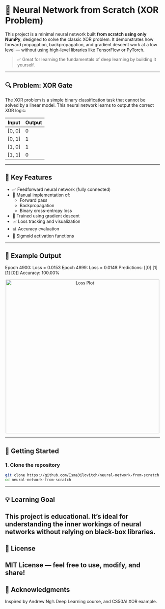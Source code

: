# 🧠 Neural Network from Scratch (XOR Problem)

This project is a minimal neural network built **from scratch using only NumPy**, designed to solve the classic XOR problem. It demonstrates how forward propagation, backpropagation, and gradient descent work at a low level — without using high-level libraries like TensorFlow or PyTorch.

> ✅ Great for learning the fundamentals of deep learning by building it yourself.

---

## 🔍 Problem: XOR Gate

The XOR problem is a simple binary classification task that cannot be solved by a linear model. This neural network learns to output the correct XOR logic:

| Input | Output |
|-------|--------|
| [0, 0] |   0    |
| [0, 1] |   1    |
| [1, 0] |   1    |
| [1, 1] |   0    |

---

## 📌 Key Features

- ✅ Feedforward neural network (fully connected)
- 🧮 Manual implementation of:
  - Forward pass
  - Backpropagation
  - Binary cross-entropy loss
- 🔁 Trained using gradient descent
- 📈 Loss tracking and visualization
- 📊 Accuracy evaluation
- 🧠 Sigmoid activation functions

---

## 🧪 Example Output

Epoch 4900: Loss = 0.0153
Epoch 4999: Loss = 0.0148
Predictions:
[[0]
[1]
[1]
[0]]
Accuracy: 100.00%

<p align="center">
  <img src="https://raw.githubusercontent.com/Isma3ilovitch/neural-network-from-scratch/main/assets/loss_plot.png" alt="Loss Plot" width="500"/>
</p>

---

## 🚀 Getting Started

### 1. Clone the repository

```bash
git clone https://github.com/Isma3ilovitch/neural-network-from-scratch.git
cd neural-network-from-scratch
```
---
## 💡 Learning Goal
This project is educational. It’s ideal for understanding the inner workings of neural networks without relying on black-box libraries.
---
## 📜 License
MIT License — feel free to use, modify, and share!
---
## 🙌 Acknowledgments
Inspired by Andrew Ng’s Deep Learning course, and CS50AI XOR example.





